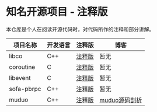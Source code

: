# 知名开源项目 - 注释版

本仓库是个人在阅读开源代码时，对代码所作的注释和部分讲解。

| 项目名称 | 开发语言 | 注释版 | 博客 |
| ------| ------ | ------ | ------ |
| libco | C++ |[注释版](https://github.com/chenyahui/annotated_code/tree/master/libco)| 暂无 | 
| coroutine | C |[注释版](https://github.com/chenyahui/annotated_code/tree/master/coroutine)| 暂无 | 
| libevent | C |[注释版](https://github.com/chenyahui/annotated_code/tree/master/libevent)| 暂无 |
| sofa-pbrpc | C++ |[注释版](https://github.com/chenyahui/annotated_code/tree/master/sofa-pbrpc)| 暂无 |
| muduo | C++ |[注释版](https://github.com/chenyahui/annotated_code/tree/master/muduo)| [muduo源码剖析](http://cyhone.com/2018/06/12/analysis-of-muduo/) |
